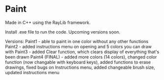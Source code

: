 # Paint
Made in C++ using the RayLib framework.

Install .exe file to run the code.
Upcoming versions soon.

Versions:
Paint1 - able to paint in one color without any other functions
Paint2 - added instructions menu on opening and 5 colors you can draw with
Paint3 - added Clear function, which clears display of everything that's been drawn
Paint4 (FINAL) - added more colors (14 colors), changed color function (now changable with keyboard keys), added functions to erase drawings, fixed bugs on Instructions menu, added changeable brush size, updated instructions menu
